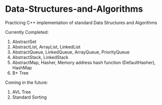 Data-Structures-and-Algorithms
==============================

Practicing C++ implementation of standard Data Structures and Algorithms

Currently Completed:

1. AbstractSet
2. AbstractList, ArrayList, LinkedList
3. AbstractQueue, LinkedQueue, ArrayQueue, PriorityQueue
4. AbstractStack, LinkedStack
5. AbstractMap, Hasher, Memory address hash function (DefaultHasher), HashMap
6. B+ Tree

Coming in the future:

1. AVL Tree
2. Standard Sorting
